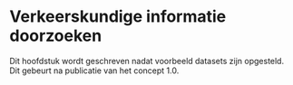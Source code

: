# Verkeerskundige informatie doorzoeken

Dit hoofdstuk wordt geschreven nadat voorbeeld datasets zijn opgesteld. Dit gebeurt na publicatie van het concept 1.0.